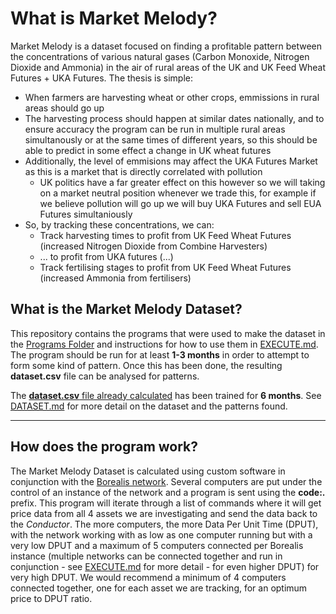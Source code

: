 # What is Market Melody?
Market Melody is a dataset focused on finding a profitable pattern between the concentrations of various natural gases (Carbon Monoxide, Nitrogen Dioxide and Ammonia) in the air of rural areas of the UK and UK Feed Wheat Futures + UKA Futures. The thesis is simple:

- When farmers are harvesting wheat or other crops, emmissions in rural areas should go up
- The harvesting process should happen at similar dates nationally, and to ensure accuracy the program can be run in multiple rural areas simultanously or at the same times of different years, so this should be able to predict in some effect a change in UK wheat futures
- Additionally, the level of emmisions may affect the UKA Futures Market as this is a market that is directly correlated with pollution
  - UK politics have a far greater effect on this however so we will taking on a market neutral position whenever we trade this, for example if we believe pollution will go up we will buy UKA Futures and sell EUA Futures simultaniously
- So, by tracking these concentrations, we can:
  - Track harvesting times to profit from UK Feed Wheat Futures (increased Nitrogen Dioxide from Combine Harvesters)
  - ... to profit from UKA futures (...)
  - Track fertilising stages to profit from UK Feed Wheat Futures (increased Ammonia from fertilisers)

## What is the Market Melody Dataset?
This repository contains the programs that were used to make the dataset in the [Programs Folder](Programs) and instructions for how to use them in [EXECUTE.md](EXECUTE.md). The program should be run for at least **1-3 months** in order to attempt to form some kind of pattern. Once this has been done, the resulting **dataset.csv** file can be analysed for patterns.

The [**dataset.csv** file already calculated](data.csv) has been trained for **6 months**. See [DATASET.md](DATASET.md) for more detail on the dataset and the patterns found.

---

## How does the program work?
The Market Melody Dataset is calculated using custom software in conjunction with the [Borealis network](https://github.com/LindenLaboratory/Borealis/tree/main). Several computers are put under the control of an instance of the network and a program is sent using the **code:.** prefix. This program will iterate through a list of commands where it will get price data from all 4 assets we are investigating and send the data back to the _Conductor_. The more computers, the more Data Per Unit Time (DPUT), with the network working with as low as one computer running but with a very low DPUT and a maximum of 5 computers connected per Borealis instance (multiple networks can be connected together and run in conjunction - see [EXECUTE.md](EXECUTE.md) for more detail - for even higher DPUT) for very high DPUT. We would recommend a minimum of 4 computers connected together, one for each asset we are tracking, for an optimum price to DPUT ratio.

